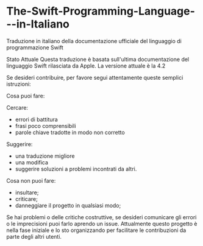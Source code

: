 # The-Swift-Programming-Language---in-Italiano
Traduzione in italiano della documentazione ufficiale del linguaggio di programmazione Swift

Stato Attuale
Questa traduzione è basata sull'ultima documentazione del linguaggio Swift rilasciata da Apple. La versione attuale è la 4.2

Se desideri contribuire, per favore segui attentamente queste semplici istruzioni:

Cosa puoi fare:

Cercare:
* errori di battitura
* frasi poco comprensibili
* parole chiave tradotte in modo non corretto

Suggerire:
* una traduzione migliore
* una modifica
* suggerire soluzioni a problemi incontrati da altri.

Cosa non puoi fare:
* insultare;
* criticare;
* danneggiare il progetto in qualsiasi modo;

Se hai problemi o delle critiche costruttive, se desideri comunicare gli errori o le imprecisioni puoi farlo aprendo un issue.
Attualmente questo progetto è nella fase iniziale e lo sto organizzando per facilitare le contribuzioni da parte degli altri utenti.

